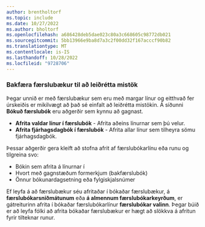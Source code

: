 ```yaml
---
author: brentholtorf
ms.topic: include
ms.date: 10/27/2022
ms.author: bholtorf
ms.openlocfilehash: a686428deb5dae023c80a3c668605c98772db021
ms.sourcegitcommit: 5bb13966e9ba8d7a3c2f00dd32f167acccf90b82
ms.translationtype: MT
ms.contentlocale: is-IS
ms.lasthandoff: 10/28/2022
ms.locfileid: "9728706"
---
```

### <a name="reversing-journals-to-correct-mistakes"></a>Bakfæra færslubækur til að leiðrétta mistök

Þegar unnið er með færslubækur sem eru með margar línur og eitthvað fer úrskeiðis er mikilvægt að það sé einfalt að leiðrétta mistökin. Á síðunni **Bókuð færslubók** eru aðgerðir sem kynnu að gagnast.

* **Afrita valdar línur í færslubók** - Afrita aðeins línurnar sem þú velur.
* **Afrita fjárhagsdagbók í færslubók** - Afrita allar línur sem tilheyra sömu fjárhagsdagbók.

Þessar aðgerðir gera kleift að stofna afrit af færslubókarlínu eða runu og tilgreina svo:

* Bókin sem afrita á línurnar í
* Hvort með gagnstæðum formerkjum (bakfærslubók)
* Önnur bókunardagsetning eða fylgiskjalsnúmer

Ef leyfa á að færslubækur séu afritaðar í bókaðar færslubækur, á **færslubókarsniðmátunum** eða **á almennum færslubókarkeyrðum**, er gátreiturinn afrita í bókaðar færslubókarlínur **færslubókar valinn**. Þegar búið er að leyfa fólki að afrita bókaðar færslubækur er hægt að slökkva á afritun fyrir tilteknar runur.